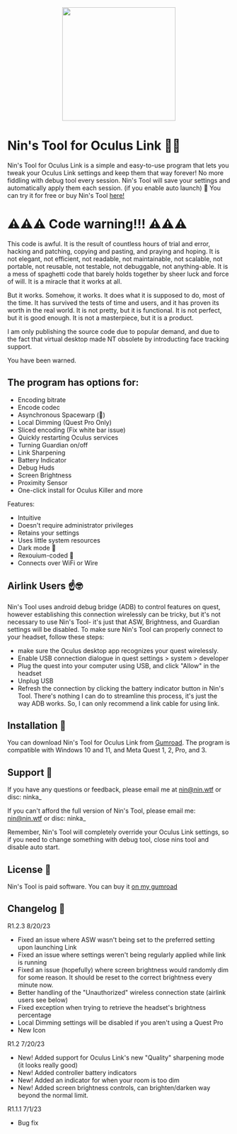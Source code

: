 <div align="center">
<img src="https://public-files.gumroad.com/7bldn5ro30ey28fnxlzl9brcf534" height="256">
<div align="left">
  
# Nin's Tool for Oculus Link 🔗✨

Nin's Tool for Oculus Link is a simple and easy-to-use program that lets you tweak your Oculus Link settings and keep them that way forever! No more fiddling with debug tool every session. Nin's Tool will save your settings and automatically apply them each session. (if you enable auto launch) :rocket:
You can try it for free or buy Nin's Tool [here!](https://ninka.gumroad.com/l/NinsTool)

# ⚠️⚠️⚠️ Code warning!!! ⚠️⚠️⚠️

This code is awful. It is the result of countless hours of trial and error, hacking and patching, copying and pasting, and praying and hoping. It is not elegant, not efficient, not readable, not maintainable, not scalable, not portable, not reusable, not testable, not debuggable, not anything-able. It is a mess of spaghetti code that barely holds together by sheer luck and force of will. It is a miracle that it works at all.

But it works. Somehow, it works. It does what it is supposed to do, most of the time. It has survived the tests of time and users, and it has proven its worth in the real world. It is not pretty, but it is functional. It is not perfect, but it is good enough. It is not a masterpiece, but it is a product. 

I am only publishing the source code due to popular demand, and due to the fact that virtual desktop made NT obsolete by introducting face tracking support.

You have been warned.


## The program has options for:

- Encoding bitrate
- Encode codec
- Asynchronous Spacewarp (🤢)
- Local Dimming (Quest Pro Only)
- Sliced encoding (Fix white bar issue)
- Quickly restarting Oculus services
- Turning Guardian on/off
- Link Sharpening
- Battery Indicator
- Debug Huds
- Screen Brightness
- Proximity Sensor
- One-click install for Oculus Killer and more

Features:

- Intuitive
- Doesn't require administrator privileges
- Retains your settings
- Uses little system resources
- Dark mode 🥵
- Rexouium-coded 🐾
- Connects over WiFi or Wire

## Airlink Users ☝️🤓
Nin's Tool uses android debug bridge (ADB) to control features on quest, however establishing this connection wirelessly can be tricky, but it's not necessary to use Nin's Tool- it's just that ASW, Brightness, and Guardian settings will be disabled. To make sure Nin's Tool can properly connect to your headset, follow these steps:
  - make sure the Oculus desktop app recognizes your quest wirelessly.
  - Enable USB connection dialogue in quest settings > system > developer
  - Plug the quest into your computer using USB, and click "Allow" in the headset
  - Unplug USB
  - Refresh the connection by clicking the battery indicator button in Nin's Tool.
There's nothing I can do to streamline this process, it's just the way ADB works. So, I can only recommend a link cable for using link.

## Installation :floppy_disk:

You can download Nin's Tool for Oculus Link from [Gumroad](https://ninka.gumroad.com/l/NinsTool). The program is compatible with Windows 10 and 11, and Meta Quest 1, 2, Pro, and 3. 

## Support :handshake:

If you have any questions or feedback, please email me at nin@nin.wtf or disc: ninka_

If you can't afford the full version of Nin's Tool, please email me: nin@nin.wtf or disc: ninka_

Remember, Nin's Tool will completely override your Oculus Link settings, so if you need to change something with debug tool, close nins tool and disable auto start.

## License :page_facing_up:

Nin's Tool is paid software. You can buy it [on my gumroad](https://ninka.gumroad.com/l/NinsTool)

## Changelog :memo:

R1.2.3 8/20/23

- Fixed an issue where ASW wasn't being set to the preferred setting upon launching Link
- Fixed an issue where settings weren't being regularly applied while link is running
- Fixed an issue (hopefully) where screen brightness would randomly dim for some reason. It should be reset to the correct brightness every minute now.
- Better handling of the "Unauthorized" wireless connection state (airlink users see below)
- Fixed exception when trying to retrieve the headset's brightness percentage
- Local Dimming settings will be disabled if you aren't using a Quest Pro
- New Icon

R1.2 7/20/23

- New! Added support for Oculus Link's new "Quality" sharpening mode (it looks really good)
- New! Added controller battery indicators
- New! Added an indicator for when your room is too dim
- New! Added screen brightness controls, can brighten/darken way beyond the normal limit.

R1.1.1 7/1/23

- Bug fix

